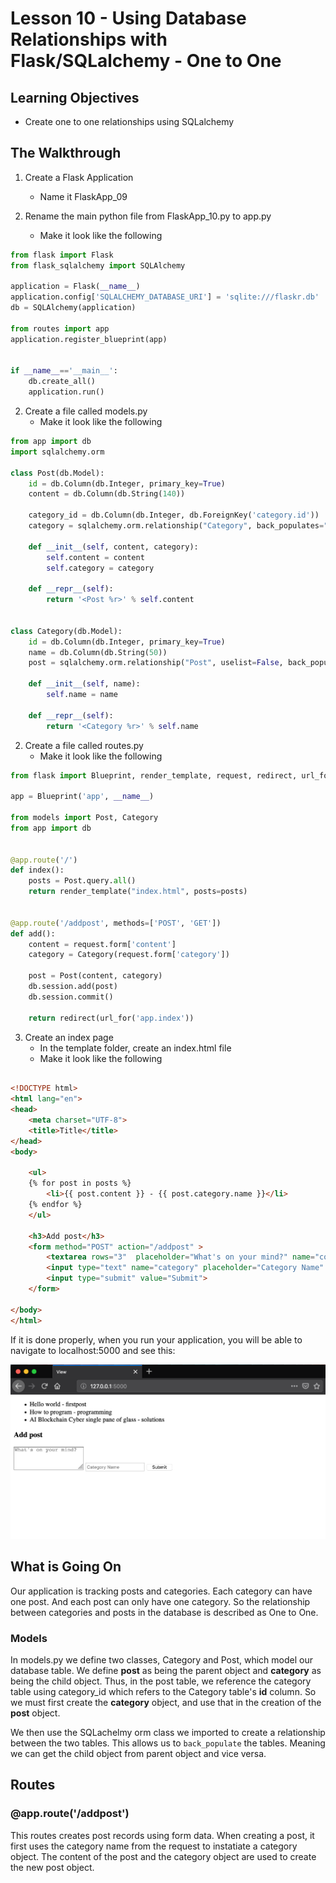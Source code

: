 # Lesson 10 - Using Database Relationships with Flask/SQLalchemy - One to One

## Learning Objectives
* Create one to one relationships using SQLalchemy

## The Walkthrough
1. Create a Flask Application
	* Name it FlaskApp_09

2. Rename the main python file from FlaskApp_10.py to app.py
	* Make it look like the following
    
```python
from flask import Flask
from flask_sqlalchemy import SQLAlchemy

application = Flask(__name__)
application.config['SQLALCHEMY_DATABASE_URI'] = 'sqlite:///flaskr.db'
db = SQLAlchemy(application)

from routes import app
application.register_blueprint(app)


if __name__=='__main__':
    db.create_all()
    application.run()

```

2. Create a file called models.py
	* Make it look like the following

```python
from app import db
import sqlalchemy.orm

class Post(db.Model):
    id = db.Column(db.Integer, primary_key=True)
    content = db.Column(db.String(140))

    category_id = db.Column(db.Integer, db.ForeignKey('category.id'))
    category = sqlalchemy.orm.relationship("Category", back_populates="post")

    def __init__(self, content, category):
        self.content = content
        self.category = category

    def __repr__(self):
        return '<Post %r>' % self.content


class Category(db.Model):
    id = db.Column(db.Integer, primary_key=True)
    name = db.Column(db.String(50))
    post = sqlalchemy.orm.relationship("Post", uselist=False, back_populates="category")

    def __init__(self, name):
        self.name = name

    def __repr__(self):
        return '<Category %r>' % self.name

```

2. Create a file called routes.py
	* Make it look like the following
	
```python
from flask import Blueprint, render_template, request, redirect, url_for

app = Blueprint('app', __name__)

from models import Post, Category
from app import db


@app.route('/')
def index():
    posts = Post.query.all()
    return render_template("index.html", posts=posts)


@app.route('/addpost', methods=['POST', 'GET'])
def add():
    content = request.form['content']
    category = Category(request.form['category'])

    post = Post(content, category)
    db.session.add(post)
    db.session.commit()

    return redirect(url_for('app.index'))

```

3. Create an index page
	* In the template folder, create an index.html file
	* Make it look like the following
    
    
```html

<!DOCTYPE html>
<html lang="en">
<head>
    <meta charset="UTF-8">
    <title>Title</title>
</head>
<body>

    <ul>
    {% for post in posts %}
        <li>{{ post.content }} - {{ post.category.name }}</li>
    {% endfor %}
    </ul>

    <h3>Add post</h3>
    <form method="POST" action="/addpost" >
        <textarea rows="3"  placeholder="What's on your mind?" name="content"></textarea>
        <input type="text" name="category" placeholder="Category Name" required="true">
        <input type="submit" value="Submit">
    </form>

</body>
</html>

```

If it is done properly, when you run your application, you will be able to navigate to localhost:5000 and see this:

![Using Database Relationships with Flask/SQLalchemy - One to One](img/lesson10.png)


## What is Going On

Our application is tracking posts and categories. Each category can have one post. And each post can only have one category. So the relationship between categories and posts in the database is described as One to One. 


### Models

In models.py we define two classes, Category and Post, which model our database table. We define **post** as being the parent object and **category** as being the child object. Thus, in the post table, we reference the category table using category_id which refers to the Category table's **id** column. So we must first create the **category** object, and use that in the creation of the **post** object. 

We then use the SQLachelmy orm class we imported to create a relationship between the two tables. This allows us to ```back_populate``` the tables. Meaning we can get the child object from parent object and vice versa.


## Routes

### @app.route('/addpost')
This routes creates post records using form data. When creating a post, it first uses the category name from the request to instatiate a category object. The content of the post and the category object are used to create the new post object.
